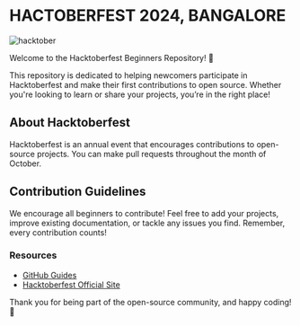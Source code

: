 # HACTOBERFEST 2024, BANGALORE

![hacktober](https://github.com/user-attachments/assets/b089ae7c-00fb-47e3-8cc0-2bd8dcde9eb0)


Welcome to the Hacktoberfest Beginners Repository! 🎉

This repository is dedicated to helping newcomers participate in Hacktoberfest and make their first contributions to open source. Whether you're looking to learn or share your projects, you’re in the right place!

## About Hacktoberfest

Hacktoberfest is an annual event that encourages contributions to open-source projects. You can make pull requests throughout the month of October.

## Contribution Guidelines

We encourage all beginners to contribute! Feel free to add your projects, improve existing documentation, or tackle any issues you find. Remember, every contribution counts!

### Resources

- [GitHub Guides](https://guides.github.com/)
- [Hacktoberfest Official Site](https://hacktoberfest.digitalocean.com/)

Thank you for being part of the open-source community, and happy coding! 🚀
